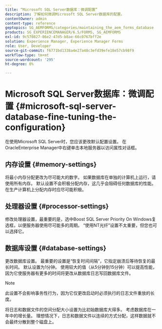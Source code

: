 ```yaml
---
title: “Microsoft SQL Server数据库：微调配置”
description: 了解如何微调Microsoft SQL Server数据库的配置。
contentOwner: admin
content-type: reference
geptopics: SG_AEMFORMS/categories/maintaining_the_aem_forms_database
products: SG_EXPERIENCEMANAGER/6.5/FORMS, SG_AEMFORMS
exl-id: 9c570827-86e2-47d5-b8ae-66c0767bff2e
solution: Experience Manager, Experience Manager Forms
role: User, Developer
source-git-commit: f6771bd1338a4e27a48c3efd39efe18e57cb98f9
workflow-type: tm+mt
source-wordcount: '295'
ht-degree: 0%

---
```


# Microsoft SQL Server数据库：微调配置 {#microsoft-sql-server-database-fine-tuning-the-configuration}

在使用Microsoft SQL Server时，您应该更改默认配置设置。 在OracleEnterprise Manager中右键单击本地服务器以访问属性对话框。

## 内存设置 {#memory-settings}

将最小内存分配更改为尽可能大的数字。 如果数据库在单独的计算机上运行，请使用所有内存。 默认设置不会积极分配内存，这几乎会阻碍任何数据库的性能。 在生产计算机上分配内存时应尽可能积极。

## 处理器设置 {#processor-settings}

修改处理器设置，最重要的是，选中Boost SQL Server Priority On Windows复选框，以便服务器使用尽可能多的周期。 “使用NT光纤”设置不太重要，但您也可以选择它。

## 数据库设置 {#database-settings}

更改数据库设置。 最重要的设置是“恢复时间间隔”，它指定崩溃后等待恢复的最长时间。 默认设置为1分钟。 使用较大的值（从5分钟到15分钟）可以提高性能，因为它使服务器有更多的时间将更改从数据库日志写回数据库文件。

>[!NOTE]
>
>此设置不会影响事务性行为，因为它仅更改启动时必须执行的日志文件重放的长度。

将日志和数据文件的空间分配大小设置为比初始数据库大得多。 考虑数据库在一年中的增长量。 理想情况下，日志和数据文件以连续的方式分配，这样数据就不会最终分散到整个磁盘上。
